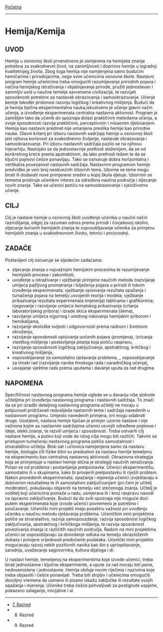 [Početna](../README.md)

---

# Hemija/Kemija

## UVOD

Hemija u osnovnoj školi prvenstveno je usmjerena na hemijska znanja potrebna za svakodnevni život, na zanimljivosti i doprinos hemije u izgradnji kvalitetnijeg života. Zbog toga hemija nije namijenjena samo budućim hemičarima i prirodnjacima, nego svim učenicima osnovne škole. Nastavni program hemije učenicima treba omogućiti razumijevanje prirodnih pojava i načina hemijskog istraživanja i objašnjavanja prirode, pružiti jednostavan i zanimljiv uvid u naučne temelje savremene civilizacije, te razvijati sposobnosti potrebne za nastavak obrazovanja i samoobrazovanje. Učenje kemije također pridonosi razvoju logičkog i kreativnog mišljenja. Budući da je hemija tipična eksperimentalna nauka,iskustveno je učenje glavni način učenja, a izvođenje eksperimenata centralna nastavna aktivnost. Program je zamišljen tako da učenik do spoznaja dolazi praktičnim metodama učenja, a svoje sposobnosti razvija praktičnim, perceptivnim i misaonim djelovanjem. Hemija kao nastavni predmet nije umanjena preslika hemije kao prirodne nauke. Glavni kriterij pri izboru nastavnih sadržaja hemije u osnovnoj školi jest njihova korisnost za svakodnevno življenje, nastavak obrazovanja i samoobrazovanje. Pri izboru nastavnih sadržaja pazilo se na njihovu hijerarhiju. Nastojalo se da jednostavnije prethodi složenijem, da se od konkretnog kreće prema apstraktnom, da lako prethodi težem te da se ključni pojmovi češće ponavljaju. Tako se ostvaruje dobra horizontalna i vertikalna povezanost nastavnih sadržaja. Nastavnim programom hemije predviđen je veći broj neobveznih izbornih tema. Izborne se teme mogu birati ili dodavati nove primjerene sredini u kojoj škola djeluje. Izbornim se temema proširuje učenikov interes za određena naučna područja i stjecanje novih znanja. Tako se učenici potiču na samoobrazovanje i cjeloživotno učenje.

## CILJ

Cilj je nastave hemije u osnovnoj školi uvođenje učenika u naučni način razmišljanja, odgoj za razuman odnos prema prirodi i čovjekovoj okolini, stjecanje korisnih hemijskih znanja te osposobljavanje učenika za primjenu hemijskih znanja u svakodnevnom životu, tehnici i proizvodnji.

## ZADAĆE

Postavljeni cilj ostvaruje se sljedećim zadaćama:
- stjecanje znanja o najvažnijim hemijskim procesima te razumijevanje hemijskih procesa i zakonitosti,
- uvođenje u istraživanje i vježbanje primjene naučnih metoda (razvijanje umijeća pažljivog promatranja i bilježenja pojava u prirodi ili tokom izvođenja eksperimenata; vježbanje opisivanja rezultata opažanja i tumačenja pojava na temelju usvojenih teorija i modela; vježbanje prikazivanja rezultata experimenata (mjerenja) tablicama i grafikonima; njegovanje i razvijanje umijeća šematskog prikazivanja (crtanja laboratorijskog pribora) i izrade skica eksperimenata (šema),
- razvijanje umijeća sigurnog i urednog rukovanja hemijskim priborom i hemikalijama,
- razvijanje ekološke svijesti i odgovornosti prema radnom i životnom okruženju,
- razvijanje sposobnosti opisivanja uočenih pojava (promjena), izricanja vlastitog mišljenja i postavljanja pitanja koja potiču raspravu,
- razvijanje sposobnosti logičkog zaključivanja, apstraktnog, kritičkog i kreativnog mišljenja,
- osposobljavanje za samostalno rješavanje problema,
_ osposobljavanje za timski rad (razvijanje navike timskoga rada i saradničkog učenja),
- usvajanje vještine rada prema uputama i davanje uputa za rad drugima.

## NAPOMENA

Specifičnost nastavnog programa hemije ogleda se u davanju više slobode učiteljima pri izvođenju nastavnog programa i nastavnih sadržaja. To znači da se pri izradbi detaljnog nastavnog programa učitelji ne moraju u potpunosti pridržavati redoslijeda nastavnih tema i sadržaja navedenih u nastavnom programu. Umjesto navedenih primjera, oni mogu odabrati druge. Uostalom, nastava hemije tipičan je primjer uzorne nastave i nije važnona kojim su nastavnim sadržajima učenici usvojili određene pojmove i ideje, stekli znanje, te razvili umijeća i sposobnosti. Treba ostvariti cilj nastave hemije, a putevi koji vode do istog cilja mogu biti različiti. Takvim se pristupom tumačenju nastavnog programa potiče samostalnost i stvaralaštvo učitelja. Blok-sat i učionica namijenjena samo za nastavu hemije, biologije i/ili fizike bitni su preduslovi za nastavu hemije temeljenu na eksperimentu kao centralnoj nastavnoj aktivnosti. Obrazovna strategija koja se primjenjuje u nastavi hemije slična je strategiji naučnih istraživanja. Polazi se od problema i postavljanja pretpostavke. Učenici eksperimentišu, samostalno ili u skupinama, kako bi provjerili pretpostavku ili riješili problem. Nakon provedenih eksperimenata, opažanja i mjerenja učenici izvještavaju o dobivenim rezultatima te ih samostalnim zaključivanjem (pri čem je učitelj moderator), pokušavaju objasniti na temelju već stečenoga znanja. Učitelj je voditelj koji učenicima pomaže u radu, usmjerava ih i kroz raspravu navodi na ispravno zaključivanje. Budući da do svih spoznaja nije moguće doći putem eksperimenata koje izvode učenici povremeno je potrebno i poučavanje. Učenički mini projekti imaju posebnu važnost pri uvođenju učenika u naučnu metodu rješavanja problema. Učeničkim mini projektima potiče se stvaralaštvo, razvija samopouzdanje, razvija sposobnost logičkog zaključivanja, apstraktnog i kritičkoga mišljenja, te razvija sposobnost povezivanja znanja iz različitih naučnih područja. Radom na mini projektima učenici se osposobljavaju za donošenje odluka na temelju obrazloženih dokaza i provjere vrijednosti predočenih podataka. Učenički mini projektio mogućavaju razvoj nekih pozitivnih navika kao što s upriopštavanje, saradnja, uvažavanje sagovornika, kultura dijaloga i dr.

U nastavi hemije, temeljenoj na eksperimentima koje izvode učenici, treba birati jednostavne i ključne eksperimente, a upute za rad moraju biti jasne, nedvosmislene i jednostavne. Hemija obiluje novim riječima i nazivima koje treba objasniti i češće ponavljati. Treba biti strpljiv i učenicima omogućiti dovoljno vremena da usmeno ili pisano iskažu zaključke ili rezultate svojih opažanja i mjerenja. Učenike treba češće pohvaljivati za postignute uspjehe, pokazano zalaganje, inicijative i sl.

---

- [7. Razred](sedmi_razred/README.md)
- 8. Razred
- 9. Razred
